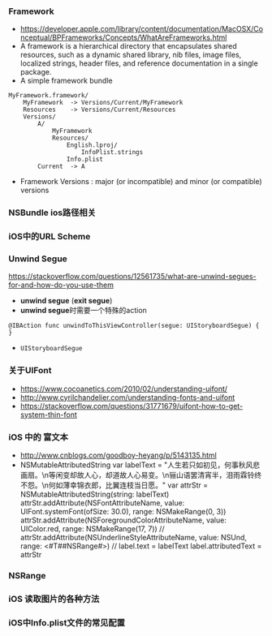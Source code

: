 
### Framework
- https://developer.apple.com/library/content/documentation/MacOSX/Conceptual/BPFrameworks/Concepts/WhatAreFrameworks.html
- A framework is a hierarchical directory that encapsulates shared resources, such as a dynamic shared library, nib files, image files, localized strings, header files, and reference documentation in a single package.
- A simple framework bundle
```
MyFramework.framework/
    MyFramework  -> Versions/Current/MyFramework
    Resources    -> Versions/Current/Resources
    Versions/
        A/
            MyFramework
            Resources/
                English.lproj/
                    InfoPlist.strings
                Info.plist
        Current  -> A
```
- Framework Versions : major (or incompatible) and minor (or compatible) versions

### NSBundle  ios路径相关

### iOS中的URL Scheme

### Unwind Segue  
https://stackoverflow.com/questions/12561735/what-are-unwind-segues-for-and-how-do-you-use-them
- **unwind segue** (**exit segue**)
- **unwind segue**时需要一个特殊的action
```
@IBAction func unwindToThisViewController(segue: UIStoryboardSegue) {
}
```
- `UIStoryboardSegue`



### 关于UIFont
- https://www.cocoanetics.com/2010/02/understanding-uifont/
- http://www.cyrilchandelier.com/understanding-fonts-and-uifont
- https://stackoverflow.com/questions/31771679/uifont-how-to-get-system-thin-font

### iOS 中的 富文本
- http://www.cnblogs.com/goodboy-heyang/p/5143135.html
- NSMutableAttributedString 
var labelText = "人生若只如初见，何事秋风悲画扇。\n等闲变却故人心，却道故人心易变。\n骊山语罢清宵半，泪雨霖铃终不怨。\n何如薄幸锦衣郎，比翼连枝当日愿。"
        var attrStr = NSMutableAttributedString(string: labelText)
        attrStr.addAttribute(NSFontAttributeName, value: UIFont.systemFont(ofSize: 30.0), range: NSMakeRange(0, 3))
        attrStr.addAttribute(NSForegroundColorAttributeName, value: UIColor.red, range: NSMakeRange(17, 7))
//        attrStr.addAttribute(NSUnderlineStyleAttributeName, value: NSUnd, range: <#T##NSRange#>)
//        label.text = labelText
        label.attributedText = attrStr

### NSRange

###  iOS 读取图片的各种方法

### iOS中Info.plist文件的常见配置


